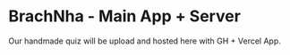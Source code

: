# BrachNha - Main App + Server
Our handmade quiz will be upload and hosted here with GH + Vercel App.
